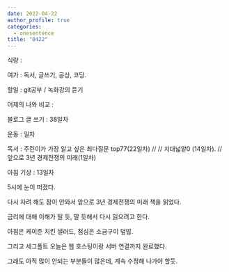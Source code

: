 ```yaml
---
date: 2022-04-22
author_profile: true
categories:
  - onesentence
title: "0422"
---
```


식량 : 

여가 : 독서, 글쓰기, 공상, 코딩.

할일 : git공부 / 녹화강의 듣기

어제의 나와 비교 : 


블로그 글 쓰기 : 38일차

운동 : 일차

독서 : 주린이가 가장 알고 싶은 최다질문 top77(22일차) // // 지대넓얕0 (14일차). // 앞으로 3년 경제전쟁의 미래(1일차)

아침 기상 : 13일차


5시에 눈이 떠졌다. 

다시 자려 해도 잠이 안와서 앞으로 3년 경제전쟁의 미래 책을 읽었다.

금리에 대해 이해가 될 듯, 말 듯해서 다시 읽으려고 한다.

아침은 케이준 치킨 샐러드, 점심은 소금구이 덮밥.

그리고 세그폴트 오늘은 웹 호스팅이랑 서버 연결까지 완료했다.

그래도 아직 많이 안되는 부분들이 많은데, 계속 수정해 나가야 할듯.